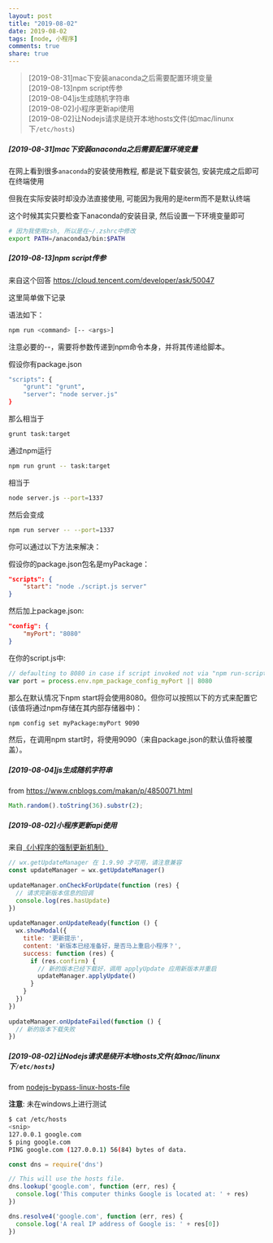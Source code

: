 ```yaml
---
layout: post
title: "2019-08-02"
date: 2019-08-02
tags: [node, 小程序]
comments: true
share: true
---
```


> [2019-08-31]mac下安装anaconda之后需要配置环境变量 <br>
> [2019-08-13]npm script传参 <br>
> [2019-08-04]js生成随机字符串 <br>
> [2019-08-02]小程序更新api使用 <br>
> [2019-08-02]让Nodejs请求是绕开本地hosts文件(如mac/linunx下`/etc/hosts`) <br>

##### [2019-08-31]mac下安装anaconda之后需要配置环境变量

在网上看到很多`anaconda`的安装使用教程, 都是说下载安装包, 安装完成之后即可在终端使用

但我在实际安装时却没办法直接使用, 可能因为我用的是iterm而不是默认终端

这个时候其实只要检查下anaconda的安装目录, 然后设置一下环境变量即可

```bash
# 因为我使用zsh, 所以是在~/.zshrc中修改
export PATH=/anaconda3/bin:$PATH
```

##### [2019-08-13]npm script传参

来自这个回答 https://cloud.tencent.com/developer/ask/50047

这里简单做下记录

语法如下：

```bash
npm run <command> [-- <args>]
```

注意必要的--，需要将参数传递到npm命令本身，并将其传递给脚本。

假设你有package.json

```bash
"scripts": {
    "grunt": "grunt",
    "server": "node server.js"
}
```

那么相当于

```bash
grunt task:target
```

通过npm运行

```bash
npm run grunt -- task:target
```

相当于

```bash
node server.js --port=1337
```

然后会变成

```bash
npm run server -- --port=1337
```

你可以通过以下方法来解决：

假设你的package.json包名是myPackage：

```json
"scripts": {
    "start": "node ./script.js server"
}
```

然后加上package.json:

```json
"config": {
    "myPort": "8080"
}
```

在你的script.js中:

```js
// defaulting to 8080 in case if script invoked not via "npm run-script" but directly
var port = process.env.npm_package_config_myPort || 8080
```

那么在默认情况下npm start将会使用8080。但你可以按照以下的方式来配置它(该值将通过npm存储在其内部存储器中)：

```bash
npm config set myPackage:myPort 9090
```

然后，在调用npm start时，将使用9090（来自package.json的默认值将被覆盖）。

##### [2019-08-04]js生成随机字符串

from https://www.cnblogs.com/makan/p/4850071.html

```js
Math.random().toString(36).substr(2);
```

##### [2019-08-02]小程序更新api使用

来自[《小程序的强制更新机制》](http://yuanhehe.cn/2018/03/30/%E5%B0%8F%E7%A8%8B%E5%BA%8F%E7%9A%84%E5%BC%BA%E5%88%B6%E6%9B%B4%E6%96%B0%E6%9C%BA%E5%88%B6/)

```js
// wx.getUpdateManager 在 1.9.90 才可用，请注意兼容
const updateManager = wx.getUpdateManager()
 
updateManager.onCheckForUpdate(function (res) {
  // 请求完新版本信息的回调
  console.log(res.hasUpdate)
})
 
updateManager.onUpdateReady(function () {
  wx.showModal({
    title: '更新提示',
    content: '新版本已经准备好，是否马上重启小程序？',
    success: function (res) {
      if (res.confirm) {
        // 新的版本已经下载好，调用 applyUpdate 应用新版本并重启
        updateManager.applyUpdate()
      }
    }
  })
})
 
updateManager.onUpdateFailed(function () {
  // 新的版本下载失败
})
```

##### [2019-08-02]让Nodejs请求是绕开本地hosts文件(如mac/linunx下`/etc/hosts`)

from [nodejs-bypass-linux-hosts-file](https://stackoverflow.com/questions/44335176/nodejs-bypass-linux-hosts-file)

**注意**: 未在windows上进行测试

```bash
$ cat /etc/hosts
<snip>
127.0.0.1 google.com
$ ping google.com
PING google.com (127.0.0.1) 56(84) bytes of data.
```

```js
const dns = require('dns')

// This will use the hosts file.
dns.lookup('google.com', function (err, res) {
  console.log('This computer thinks Google is located at: ' + res)
})

dns.resolve4('google.com', function (err, res) {
  console.log('A real IP address of Google is: ' + res[0])
})
```
